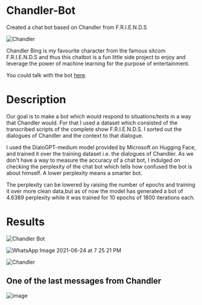 # Chandler-Bot

Created a chat bot based on Chandler from F.R.I.E.N.D.S

![Chandler](https://user-images.githubusercontent.com/71517788/123321024-1c126680-d550-11eb-9ba7-32828a5875bf.jpg)

Chandler Bing is my favourite character from the famous sitcom F.R.I.E.N.D.S
and thus this chatbot is a fun little side project to enjoy and leverage the
power of machine learning for the purpose of entertainment.

You could talk with the bot [here](https://huggingface.co/Saviour/ChandlerBot).

# Description

Our goal is to make a bot which would respond to situations/texts in a way that Chandler would. For
that I used a dataset which consisted of the transcribed scripts of the complete show F.R.I.E.N.D.S. I
sorted out the dialogues of Chandler and the context to that dialogue.

I used the DialoGPT-medium model provided by Microsoft on Hugging Face, and trained it over the
training dataset i.e. the dialogues of Chandler. As we don't have a way to measure the accuracy of
a chat bot, I indulged on checking the perplexity of the chat bot which tells how confused the bot is
about himself. A lower perplexity means a smarter bot.

The perplexity can be lowered by raising the number of epochs and training it over more clean data,but as of
now the model has generated a bot of 4.6389 perplexity while it was trained for 10 epochs of 1800 iterations each.

# Results

![Chandler Bot](https://user-images.githubusercontent.com/71517788/123322107-7cee6e80-d551-11eb-8e3a-78251e47785b.PNG)

![WhatsApp Image 2021-06-24 at 7 25 21 PM](https://user-images.githubusercontent.com/71517788/123322182-98f21000-d551-11eb-8db0-cf0694ac1c26.jpeg)

![Chandler](https://user-images.githubusercontent.com/71517788/123333180-09535e00-d55f-11eb-9b43-1e7498600323.PNG)


## One of the last messages from Chandler

![image](https://github.com/Saviour1001/Chandler-Bot/assets/71517788/a6540eb0-757a-457f-8335-7632c29cf5ff)

